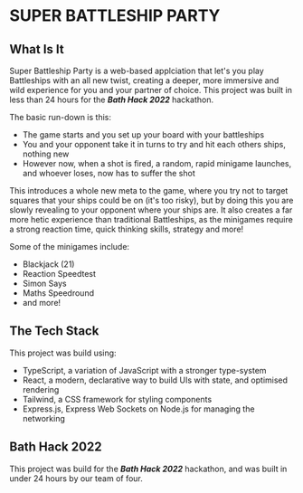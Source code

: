 # SUPER BATTLESHIP PARTY

## What Is It

Super Battleship Party is a web-based applciation that let's you play Battleships with an all new twist, creating a deeper, more immersive and wild experience for you and your partner of choice. This project was built in less than 24 hours for the **_Bath Hack 2022_** hackathon.

The basic run-down is this:
- The game starts and you set up your board with your battleships
- You and your opponent take it in turns to try and hit each others ships, nothing new
- However now, when a shot is fired, a random, rapid minigame launches, and whoever loses, now has to suffer the shot

This introduces a whole new meta to the game, where you try not to target squares that your ships could be on (it's too risky), but by doing this you are slowly revealing to your opponent where your ships are. It also creates a far more hetic experience than traditional Battleships, as the minigames require a strong reaction time, quick thinking skills, strategy and more!

Some of the minigames include:
- Blackjack (21)
- Reaction Speedtest
- Simon Says
- Maths Speedround
- and more!

## The Tech Stack

This project was build using:
- TypeScript, a variation of JavaScript with a stronger type-system
- React, a modern, declarative way to build UIs with state, and optimised rendering
- Tailwind, a CSS framework for styling components
- Express.js, Express Web Sockets on Node.js for managing the networking

## Bath Hack 2022

This project was build for the **_Bath Hack 2022_** hackathon, and was built in under 24 hours by our team of four.
